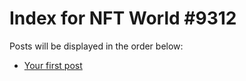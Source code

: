 # Index for NFT World #9312
Posts will be displayed in the order below:

- [Your first post](./001-first.md)

